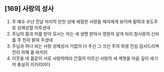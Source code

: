 ## [169] 사랑의 성사

1) 주 예수 수난 전날 마지막 만찬 상에 애절한 사랑을 제자에게 보이며 밀떡과 포도주로 성체성혈 이루셨네
2) 주님의 몸과 피를 받아 모시는 자는 새 생명 받아서 영원히 살게 되리 참사랑의 신비를 주 친히 밝혀 주셨네
3) 주님과 하나 되는 사랑 성체성사 가없이 다 주신 그 크신 주의 희생 진심 감사드리며 진리 위해 몸 바치리 
4) 이웃을 네 몸같이 서로 사랑하여라 간절히 이르신 사랑의 새 계명을 마음 깊이 새기어 충실히 지키리이다
